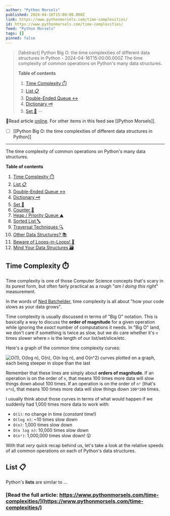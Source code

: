 ```yaml
---
author: "Python Morsels"
published: 2024-04-16T15:00:00.000Z
link: https://www.pythonmorsels.com/time-complexities/
id: https://www.pythonmorsels.com/time-complexities/
feed: "Python Morsels"
tags: []
pinned: false
---
```

> [!abstract] Python Big O: the time complexities of different data structures in Python - 2024-04-16T15:00:00.000Z
> The time complexity of common operations on Python's many data structures.
> 
> **Table of contents**
> 
> 1. [Time Complexity ⏱️](https://www.pythonmorsels.com/time-complexities/#time-complexity)
> 2. [List 📋](https://www.pythonmorsels.com/time-complexities/#list)
> 3. [Double-Ended Queue ↔️](https://www.pythonmorsels.com/time-complexities/#double-ended-queue)
> 4. [Dictionary 🗝️](https://www.pythonmorsels.com/time-complexities/#dictionary)
> 5. [Set 🎨](https://www.pythonmorsels.com/time-complexities/#set)
> ⋯

🔗Read article [online](https://www.pythonmorsels.com/time-complexities/). For other items in this feed see [[Python Morsels]].

- [ ] [[Python Big O꞉ the time complexities of different data structures in Python]]
- - -
The time complexity of common operations on Python's many data structures.

**Table of contents**

1. [Time Complexity ⏱️](https://www.pythonmorsels.com/time-complexities/#time-complexity)
2. [List 📋](https://www.pythonmorsels.com/time-complexities/#list)
3. [Double-Ended Queue ↔️](https://www.pythonmorsels.com/time-complexities/#double-ended-queue)
4. [Dictionary 🗝️](https://www.pythonmorsels.com/time-complexities/#dictionary)
5. [Set 🎨](https://www.pythonmorsels.com/time-complexities/#set)
6. [Counter 🧮](https://www.pythonmorsels.com/time-complexities/#counter)
7. [Heap / Priority Queue ⛰️](https://www.pythonmorsels.com/time-complexities/#heap-priority-queue)
8. [Sorted List 🔤](https://www.pythonmorsels.com/time-complexities/#sorted-list)
9. [Traversal Techniques 🔍](https://www.pythonmorsels.com/time-complexities/#traversal-techniques)
10. [Other Data Structures? 📚](https://www.pythonmorsels.com/time-complexities/#other-data-structures)
11. [Beware of Loops-in-Loops! 🤯](https://www.pythonmorsels.com/time-complexities/#beware-of-loops-in-loops)
12. [Mind Your Data Structures 🗃️](https://www.pythonmorsels.com/time-complexities/#mind-your-data-structures)

## Time Complexity ⏱️

Time complexity is one of those Computer Science concepts that's scary in its purest form, but often fairly practical as a rough "_am I doing this right_" measurement.

In the words of [Ned Batchelder](https://nedbatchelder.com/text/bigo.html), time complexity is all about "how your code slows as your data grows".

Time complexity is usually discussed in terms of "Big O" notation. This is basically a way to discuss the **order of magnitude** for a given operation while ignoring the _exact_ number of computations it needs. In "Big O" land, we don't care if something is twice as slow, but we do care whether it's `n` times slower where `n` is the length of our list/set/slice/etc.

Here's a graph of the common time complexity curves:

![O(1), O(log n), O(n), O(n log n), and O(n^2) curves plotted on
a graph, each being steeper in slope than the last](https://pythonmorsels.s3.amazonaws.com/medialibrary/2024/03/time_complexity.png)

Remember that these lines are simply about **orders of magnitude**. If an operation is on the order of `n`, that means 100 times more data will slow things down about 100 times. If an operation is on the order of `n²` (that's `n*n`), that means 100 times more data will slow things down `100*100` times.

I usually think about those curves in terms of what would happen if we suddenly had 1,000 times more data to work with:

- `O(1)`: no change in time (_constant_ time!)
- `O(log n)`: ~10 times slow down
- `O(n)`: 1,000 times slow down
- `O(n log n)`: 10,000 times slow down
- `O(n²)`: 1,000,000 times slow down! 😲

With that _very_ quick recap behind us, let's take a look at the relative speeds of all common operations on each of Python's data structures.

## List 📋

Python's **lists** are similar to …

### [Read the full article: https://www.pythonmorsels.com/time-complexities/](https://www.pythonmorsels.com/time-complexities/)
